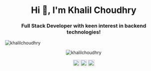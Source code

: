 <h1 align="center">Hi 👋, I'm Khalil Choudhry</h1>
<h3 align="center">Full Stack Developer with keen interest in backend technologies!</h3>
<p align="left"> <img src="https://komarev.com/ghpvc/?username=khalilchoudhry" alt="khalilchoudhry" /> </p>

<p align="center">
  <img src="https://github-readme-stats.vercel.app/api?username=khalilchoudhry&show_icons=true" alt="khalilchoudhry" />
</p>
<p align="center"> 
<a href="https://dev.to/khalilchoudhry" target="blank"><img align="center" src="https://cdn.jsdelivr.net/npm/simple-icons@3.0.1/icons/dev-dot-to.svg" alt="khalilchoudhry" height="20" width="20" /></a>
<a href="https://linkedin.com/in/khalil-choudhry" target="blank"><img align="center" src="https://cdn.jsdelivr.net/npm/simple-icons@3.0.1/icons/linkedin.svg" alt="khalil-choudhry" height="20" width="20" /></a>
<a href="https://stackoverflow.com/users/8533283/khalil-choudhry" target="blank"><img align="center" src="https://cdn.jsdelivr.net/npm/simple-icons@3.0.1/icons/stackoverflow.svg" alt="khalil choudhry" height="20" width="20" /></a>
</p>

